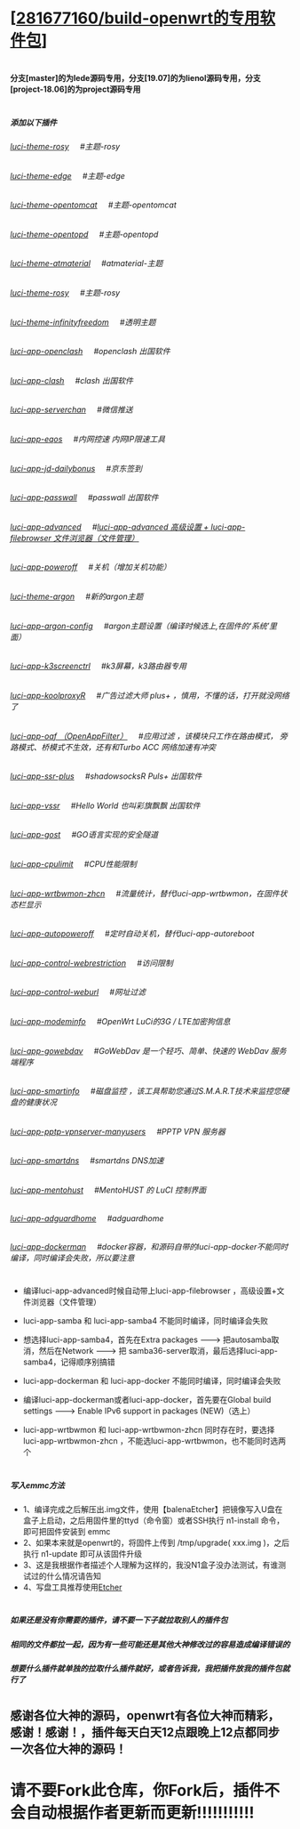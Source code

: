 # [[281677160/build-openwrt的专用软件包](https://github.com/281677160/build-openwrt.git)]

#
#### 分支[master]的为lede源码专用，分支[19.07]的为lienol源码专用，分支[project-18.06]的为project源码专用
#

##### 添加以下插件
###### [luci-theme-rosy](#/README.md)    &nbsp;&nbsp;&nbsp;&nbsp;#主题-rosy
###### [luci-theme-edge](#/README.md)   &nbsp;&nbsp;&nbsp;&nbsp;#主题-edge
###### [luci-theme-opentomcat](#/README.md)  &nbsp;&nbsp;&nbsp;&nbsp;#主题-opentomcat
###### [luci-theme-opentopd](#/README.md)  &nbsp;&nbsp;&nbsp;&nbsp;#主题-opentopd<br>
###### [luci-theme-atmaterial](#/README.md)  &nbsp;&nbsp;&nbsp;&nbsp;#atmaterial-主题<br>
###### [luci-theme-rosy](#/README.md)   &nbsp;&nbsp;&nbsp;&nbsp;#主题-rosy<br>
###### [luci-theme-infinityfreedom](#/README.md)   &nbsp;&nbsp;&nbsp;&nbsp;#透明主题<br>
###### [luci-app-openclash](#/README.md)    &nbsp;&nbsp;&nbsp;&nbsp;#openclash 出国软件<br>
###### [luci-app-clash](#/README.md)    &nbsp;&nbsp;&nbsp;&nbsp;#clash 出国软件<br>
###### [luci-app-serverchan](#/README.md)    &nbsp;&nbsp;&nbsp;&nbsp;#微信推送<br>
###### [luci-app-eqos](#/README.md)   &nbsp;&nbsp;&nbsp;&nbsp;#内网控速 内网IP限速工具<br>
###### [luci-app-jd-dailybonus](#/README.md)    &nbsp;&nbsp;&nbsp;&nbsp;#京东签到<br>
###### [luci-app-passwall](#/README.md)    &nbsp;&nbsp;&nbsp;&nbsp;#passwall 出国软件<br>
###### [luci-app-advanced](#/README.md)   &nbsp;&nbsp;&nbsp;&nbsp;#[luci-app-advanced&nbsp;高级设置&nbsp;+&nbsp;luci-app-filebrowser&nbsp;文件浏览器（文件管理）](#/README.md)<br>
###### [luci-app-poweroff](#/README.md)    &nbsp;&nbsp;&nbsp;&nbsp;#关机（增加关机功能）<br>
###### [luci-theme-argon](#/README.md)   &nbsp;&nbsp;&nbsp;&nbsp;#新的argon主题<br>
###### [luci-app-argon-config](#/README.md)    &nbsp;&nbsp;&nbsp;&nbsp;#argon主题设置（编译时候选上,在固件的‘系统’里面）<br>
###### [luci-app-k3screenctrl](#/README.md)   &nbsp;&nbsp;&nbsp;&nbsp;#k3屏幕，k3路由器专用<br>
###### [luci-app-koolproxyR](#/README.md)   &nbsp;&nbsp;&nbsp;&nbsp;#广告过滤大师 plus+  ，慎用，不懂的话，打开就没网络了<br>
###### [luci-app-oaf （OpenAppFilter）](#/README.md)  &nbsp;&nbsp;&nbsp;&nbsp;#应用过滤 ，该模块只工作在路由模式， 旁路模式、桥模式不生效，还有和Turbo ACC 网络加速有冲突<br>
###### [luci-app-ssr-plus](#/README.md)   &nbsp;&nbsp;&nbsp;&nbsp;#shadowsocksR Puls+  出国软件<br>
###### [luci-app-vssr](#/README.md)   &nbsp;&nbsp;&nbsp;&nbsp;#Hello World 也叫彩旗飘飘  出国软件<br>
###### [luci-app-gost](#/README.md)   &nbsp;&nbsp;&nbsp;&nbsp;#GO语言实现的安全隧道<br>
###### [luci-app-cpulimit](#/README.md)   &nbsp;&nbsp;&nbsp;&nbsp;#CPU性能限制<br>
###### [luci-app-wrtbwmon-zhcn](#/README.md)   &nbsp;&nbsp;&nbsp;&nbsp;#流量统计，替代luci-app-wrtbwmon，在固件状态栏显示<br>
###### [luci-app-autopoweroff](#/README.md)   &nbsp;&nbsp;&nbsp;&nbsp;#定时自动关机，替代luci-app-autoreboot<br>
###### [luci-app-control-webrestriction](#/README.md)   &nbsp;&nbsp;&nbsp;&nbsp;#访问限制<br>
###### [luci-app-control-weburl](#/README.md)   &nbsp;&nbsp;&nbsp;&nbsp;#网址过滤<br>
###### [luci-app-modeminfo](#/README.md)    &nbsp;&nbsp;&nbsp;&nbsp;#OpenWrt LuCi的3G / LTE加密狗信息<br>
###### [luci-app-gowebdav](#/README.md)   &nbsp;&nbsp;&nbsp;&nbsp;#GoWebDav 是一个轻巧、简单、快速的 WebDav 服务端程序<br>
###### [luci-app-smartinfo](#/README.md)   &nbsp;&nbsp;&nbsp;&nbsp;#磁盘监控 ，该工具帮助您通过S.M.A.R.T技术来监控您硬盘的健康状况<br>
###### [luci-app-pptp-vpnserver-manyusers](#/README.md)   &nbsp;&nbsp;&nbsp;&nbsp;#PPTP VPN 服务器
###### [luci-app-smartdns](#/README.md)   &nbsp;&nbsp;&nbsp;&nbsp;#smartdns DNS加速<br>
###### [luci-app-mentohust](#/README.md)   &nbsp;&nbsp;&nbsp;&nbsp;#MentoHUST 的 LuCI 控制界面<br>
###### [luci-app-adguardhome](#/README.md)   &nbsp;&nbsp;&nbsp;&nbsp;#adguardhome<br>
###### [luci-app-dockerman](#/README.md)   &nbsp;&nbsp;&nbsp;&nbsp;#docker容器，和源码自带的luci-app-docker不能同时编译，同时编译会失败，所以要注意<br>

#

- 编译luci-app-advanced时候自动带上luci-app-filebrowser ，高级设置+文件浏览器（文件管理）

- luci-app-samba 和 luci-app-samba4 不能同时编译，同时编译会失败
- 想选择luci-app-samba4，首先在Extra packages ---> 把autosamba取消，然后在Network ---> 把 samba36-server取消，最后选择luci-app-samba4，记得顺序别搞错

- luci-app-dockerman 和 luci-app-docker 不能同时编译，同时编译会失败
- 编译luci-app-dockerman或者luci-app-docker，首先要在Global build settings ---> Enable IPv6 support in packages (NEW)（选上）
- luci-app-wrtbwmon 和 luci-app-wrtbwmon-zhcn 同时存在时，要选择luci-app-wrtbwmon-zhcn ，不能选luci-app-wrtbwmon，也不能同时选两个
#
##### 写入emmc方法
- 1、编译完成之后解压出.img文件，使用【balenaEtcher】把镜像写入U盘在盒子上启动，之后用固件里的ttyd（命令窗）或者SSH执行 n1-install 命令，即可把固件安装到 emmc
- 2、如果本来就是openwrt的，将固件上传到 /tmp/upgrade( xxx.img )，之后执行 n1-update 即可从该固件升级
- 3、这是我根据作者描述个人理解为这样的，我没N1盒子没办法测试，有谁测试过的什么情况请告知
- 4、写盘工具推荐使用[Etcher](https://www.balena.io/etcher/)
#
#
##### 如果还是没有你需要的插件，请不要一下子就拉取别人的插件包
##### 相同的文件都拉一起，因为有一些可能还是其他大神修改过的容易造成编译错误的
##### 想要什么插件就单独的拉取什么插件就好，或者告诉我，我把插件放我的插件包就行了
#
#
## 感谢各位大神的源码，openwrt有各位大神而精彩，感谢！感谢！，插件每天白天12点跟晚上12点都同步一次各位大神的源码！

#

# 请不要Fork此仓库，你Fork后，插件不会自动根据作者更新而更新!!!!!!!!!!!

